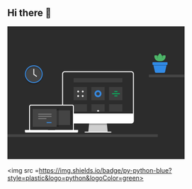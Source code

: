 ## Hi there 👋


<img src ="https://github.com/AIexUrban/AIexUrban/blob/main/539fcaccda77f2d9d7e557c4c2361c52.gif" alt="The unlimited" width="400">

<img src =https://img.shields.io/badge/py-python-blue?style=plastic&logo=python&logoColor=green>


